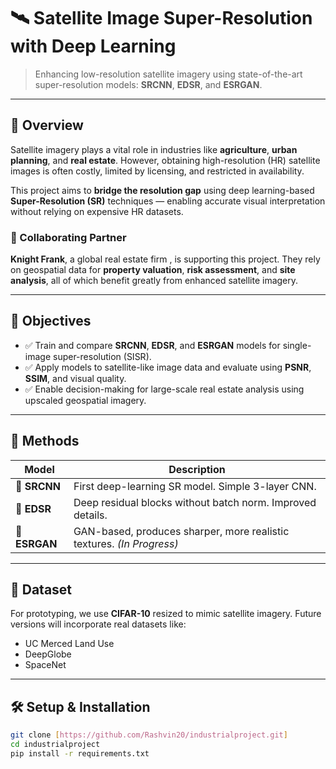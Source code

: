 # 🛰️ Satellite Image Super-Resolution with Deep Learning

> Enhancing low-resolution satellite imagery using state-of-the-art super-resolution models: **SRCNN**, **EDSR**, and **ESRGAN**.

---

## 📌 Overview

Satellite imagery plays a vital role in industries like **agriculture**, **urban planning**, and **real estate**. However, obtaining high-resolution (HR) satellite images is often costly, limited by licensing, and restricted in availability.

This project aims to **bridge the resolution gap** using deep learning-based **Super-Resolution (SR)** techniques — enabling accurate visual interpretation without relying on expensive HR datasets.

### 🚀 Collaborating Partner  
**Knight Frank**, a global real estate firm , is supporting this project. They rely on geospatial data for **property valuation**, **risk assessment**, and **site analysis**, all of which benefit greatly from enhanced satellite imagery.

---

## 🎯 Objectives

- ✅ Train and compare **SRCNN**, **EDSR**, and **ESRGAN** models for single-image super-resolution (SISR).
- ✅ Apply models to satellite-like image data and evaluate using **PSNR**, **SSIM**, and visual quality.
- ✅ Enable decision-making for large-scale real estate analysis using upscaled geospatial imagery.

---

## 🧠 Methods

| Model   | Description |
|---------|-------------|
| 🔹 **SRCNN** | First deep-learning SR model. Simple 3-layer CNN. |
| 🔸 **EDSR**  | Deep residual blocks without batch norm. Improved details. |
| 🔺 **ESRGAN** | GAN-based, produces sharper, more realistic textures. *(In Progress)* |

---

## 📂 Dataset

For prototyping, we use **CIFAR-10** resized to mimic satellite imagery. Future versions will incorporate real datasets like:

- UC Merced Land Use
- DeepGlobe
- SpaceNet

---

## 🛠️ Setup & Installation

```bash
git clone [https://github.com/Rashvin20/industrialproject.git]
cd industrialproject
pip install -r requirements.txt
